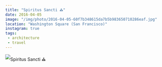 ```yaml
---
title: "Spiritus Sancti ⛪️"
date: 2016-04-05
image: "/img/photo/2016-04-05-60f7b348615da7b5b983650710286eaf.jpg"
location: "Washington Square (San Francisco)"
instagram: true
tags:
 - architecture
 - travel
---
```


![Spiritus Sancti ⛪️](/img/photo/2016-04-05-60f7b348615da7b5b983650710286eaf.jpg)
